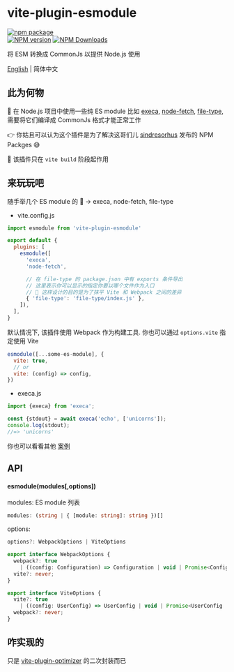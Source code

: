 # vite-plugin-esmodule

[![npm package](https://nodei.co/npm/vite-plugin-esmodule.png?downloads=true&downloadRank=true&stars=true)](https://www.npmjs.com/package/vite-plugin-esmodule)
<br/>
[![NPM version](https://img.shields.io/npm/v/vite-plugin-esmodule.svg?style=flat)](https://npmjs.org/package/vite-plugin-esmodule)
[![NPM Downloads](https://img.shields.io/npm/dm/vite-plugin-esmodule.svg?style=flat)](https://npmjs.org/package/vite-plugin-esmodule)

将 ESM 转换成 CommonJs 以提供 Node.js 使用

[English](https://github.com/caoxiemeihao/vite-plugins/tree/main/packages/esmodule#readme) | 简体中文

## 此为何物

🤔 在 Node.js 项目中使用一些纯 ES module 比如 [execa](https://www.npmjs.com/package/execa), [node-fetch](https://www.npmjs.com/package/node-fetch), [file-type](https://www.npmjs.com/package/file-type), 需要将它们编译成 CommonJs 格式才能正常工作

👉 你姑且可以认为这个插件是为了解决这哥们儿 [sindresorhus](https://www.npmjs.com/~sindresorhus) 发布的 NPM Packges 😅

🚧 该插件只在 `vite build` 阶段起作用

## 来玩玩吧

随手举几个 ES module 的 🌰 -> execa, node-fetch, file-type

- vite.config.js

```js
import esmodule from 'vite-plugin-esmodule'

export default {
  plugins: [
    esmodule([
      'execa',
      'node-fetch',

      // 在 file-type 的 package.json 中有 exports 条件导出
      // 这里表示你可以显示的指定你要以哪个文件作为入口
      // 🌱 这样设计的目的是为了抹平 Vite 和 Webpack 之间的差异
      { 'file-type': 'file-type/index.js' },
    ]),
  ],
}
```

默认情况下, 该插件使用 Webpack 作为构建工具. 你也可以通过 `options.vite` 指定使用 Vite  

```js
esmodule([...some-es-module], {
  vite: true,
  // or
  vite: (config) => config,
})
```


- execa.js

```js
import {execa} from 'execa';

const {stdout} = await execa('echo', ['unicorns']);
console.log(stdout);
//=> 'unicorns'
```

你也可以看看其他 [案例](https://github.com/caoxiemeihao/vite-plugins/tree/main/playground/vite-plugin-esmodule)

## API

#### esmodule(modules[,options])

modules: ES module 列表

```ts
modules: (string | { [module: string]: string })[]
```

options:

```ts
options?: WebpackOptions | ViteOptions

export interface WebpackOptions {
  webpack?: true
    | ((config: Configuration) => Configuration | void | Promise<Configuration | void>);
  vite?: never;
}

export interface ViteOptions {
  vite?: true
    | ((config: UserConfig) => UserConfig | void | Promise<UserConfig | void>);
  webpack?: never;
}
```

## 咋实现的

只是 [vite-plugin-optimizer](https://github.com/caoxiemeihao/vite-plugins/tree/main/packages/optimizer) 的二次封装而已

